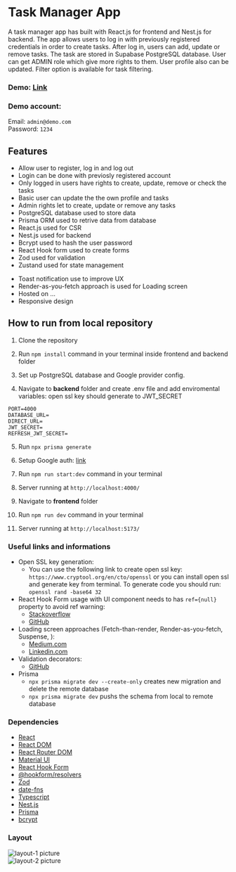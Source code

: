 # **Task Manager App**

A task manager app has built with React.js for frontend and Nest.js for backend. The app allows users to log in with previously registered credentials in order to create tasks. After log in, users can add, update or remove tasks. The task are stored in Supabase PostgreSQL database. User can get ADMIN role which give more rights to them. User profile also can be updated. Filter option is available for task filtering.

### Demo: [Link]()

### Demo account:

Email: `admin@demo.com`<br>
Password: `1234`

## Features

- Allow user to register, log in and log out
- Login can be done with previosly registered account
- Only logged in users have rights to create, update, remove or check the tasks
- Basic user can update the the own profile and tasks
- Admin rights let to create, update or remove any tasks
- PostgreSQL database used to store data
- Prisma ORM used to retrive data from database
- React.js used for CSR
- Nest.js used for backend
- Bcrypt used to hash the user password
- React Hook form used to create forms
- Zod used for validation
- Zustand used for state management
<!---- Shadcn UI component library use to built beautiful design --->
- Toast notification use to improve UX
- Render-as-you-fetch approach is used for Loading screen
- Hosted on ...
- Responsive design

## How to run from local repository

1. Clone the repository
2. Run `npm install` command in your terminal inside frontend and backend folder
3. Set up PostgreSQL database and Google provider config.

4. Navigate to **backend** folder and create .env file and add enviromental variables:
   open ssl key should generate to JWT_SECRET<br>

```
PORT=4000
DATABASE_URL=
DIRECT_URL=
JWT_SECRET=
REFRESH_JWT_SECRET=
```

5. Run `npx prisma generate`
6. Setup Google auth: [link](https://console.developers.google.com/apis/credentials)
7. Run `npm run start:dev` command in your terminal
8. Server running at `http://localhost:4000/`

9. Navigate to **frontend** folder
10. Run `npm run dev` command in your terminal
11. Server running at `http://localhost:5173/`

### Useful links and informations

- Open SSL key generation:
  - You can use the following link to create open ssl key: `https://www.cryptool.org/en/cto/openssl` or you can install open ssl and generate key from terminal. To generate code you should run: `openssl rand -base64 32`
- React Hook Form usage with UI component needs to has `ref={null}` property to avoid ref warning:
  - [Stackoverflow](https://stackoverflow.com/questions/67877887/react-hook-form-v7-function-components-cannot-be-given-refs-attempts-to-access)
  - [GitHub](https://github.com/react-hook-form/react-hook-form/issues/3411)
- Loading screen approaches (Fetch-than-render, Render-as-you-fetch, Suspense, ):
  - [Medium.com](https://medium.com/jspoint/introduction-to-react-v18-suspense-and-render-as-you-fetch-approach-1b259551a4c0)
  - [Linkedin.com](https://www.linkedin.com/pulse/fetch-then-render-render-as-you-fetch-fetch-on-render-amit-pal/)
- Validation decorators:
  - [GitHub](https://github.com/typestack/class-validator#validation-decorators)
- Prisma
  - `npx prisma migrate dev --create-only` creates new migration and delete the remote database
  - `npx prisma migrate dev` pushs the schema from local to remote database

### Dependencies

- [React](https://react.dev/)
- [React DOM](https://www.npmjs.com/package/react-dom)
- [React Router DOM](https://www.npmjs.com/package/react-router-dom)
- [Material UI](https://mui.com/)
- [React Hook Form](https://react-hook-form.com/)
- [@hookform/resolvers](https://www.npmjs.com/package/@hookform/resolvers)
- [Zod](https://zod.dev/)
- [date-fns](https://date-fns.org/)
- [Typescript](https://www.typescriptlang.org/)
- [Nest.js](https://nestjs.com/)
- [Prisma](https://www.prisma.io/)
- [bcrypt](https://www.npmjs.com/package/bcrypt)

### Layout

![layout-1 picture](https://github.com/ev0clu/task-manager/blob/main/layout-1.png?raw=true)<br>
![layout-2 picture](https://github.com/ev0clu/task-manager/blob/main/layout-2.png?raw=true)<br>

```

```
